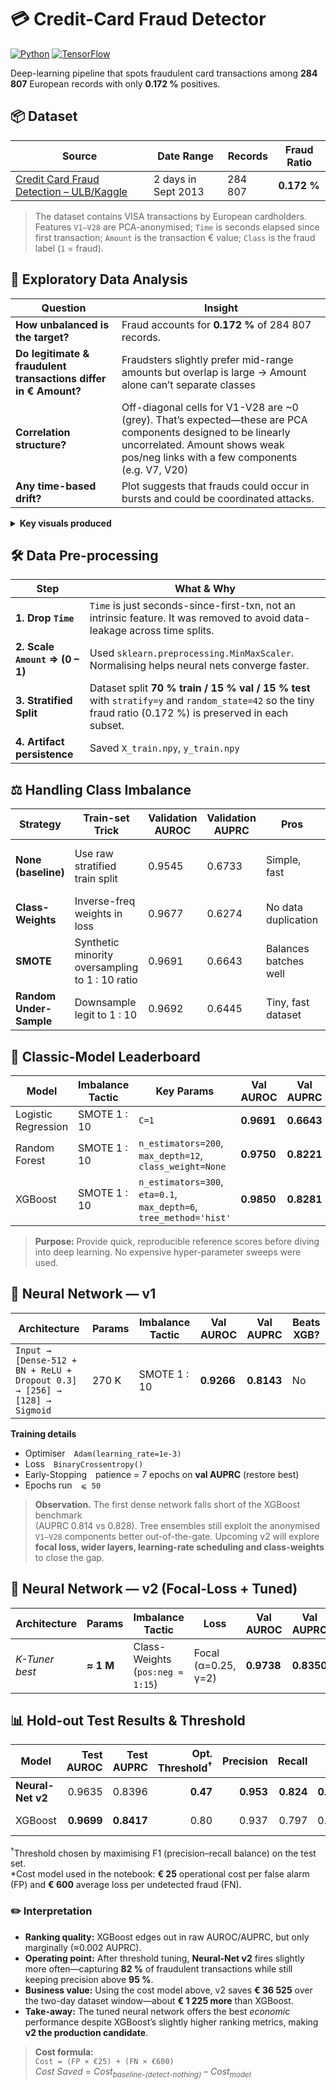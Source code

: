 # 💳 Credit-Card Fraud Detector
[![Python](https://img.shields.io/badge/python-3.10%2B-blue)]()
[![TensorFlow](https://img.shields.io/badge/TensorFlow-2.x-orange)]()

Deep-learning pipeline that spots fraudulent card transactions
among **284 807** European records with only **0.172 %** positives.

## 📦 Dataset

| Source | Date Range | Records | Fraud Ratio |
|--------|-----------|---------|-------------|
| [Credit Card Fraud Detection – ULB/Kaggle](https://www.kaggle.com/datasets/mlg-ulb/creditcardfraud) | 2 days in Sept 2013 | 284 807 | **0.172 %**

> The dataset contains VISA transactions by European cardholders. Features `V1–V28` are PCA-anonymised; `Time` is seconds elapsed since first transaction; `Amount` is the transaction € value; `Class` is the fraud label (`1` = fraud).


## 🔎 Exploratory Data Analysis

| Question | Insight |
|----------|---------|
| **How unbalanced is the target?** | Fraud accounts for **0.172 %** of 284 807 records. |
| **Do legitimate & fraudulent transactions differ in € Amount?** | Fraudsters slightly prefer mid-range amounts but overlap is large → Amount alone can’t separate classes |
| **Correlation structure?** | Off-diagonal cells for V1-V28 are ~0 (grey). That’s expected—these are PCA components designed to be linearly uncorrelated. Amount shows weak pos/neg links with a few components (e.g. V7, V20) |
| **Any time-based drift?** | Plot suggests that frauds could occur in bursts and could be coordinated attacks. |

<details>
<summary><strong>Key visuals produced</strong></summary>

* Class-imbalance bar chart  
* Log-scaled distribution of `Amount` for each class  
* Pearson-correlation heat-map (`V1–V28`, `Amount`)  
* Fraud-rate by 1-hour time bins
</details>


## 🛠️ Data Pre-processing

| Step | What & Why |
|------|------------|
| **1. Drop `Time`** | `Time` is just seconds-since-first-txn, not an intrinsic feature. It was removed to avoid data-leakage across time splits. |
| **2. Scale `Amount` ⇒ (0 – 1)** | Used `sklearn.preprocessing.MinMaxScaler`. Normalising helps neural nets converge faster. |
| **3. Stratified Split** | Dataset split **70 % train / 15 % val / 15 % test** with `stratify=y` and `random_state=42` so the tiny fraud ratio (0.172 %) is preserved in each subset. |
| **4. Artifact persistence** | Saved `X_train.npy`, `y_train.npy` |


## ⚖️ Handling Class Imbalance

| Strategy | Train-set Trick | Validation AUROC | Validation AUPRC | Pros | Cons |
|----------|-----------------|------------------|------------------|------|------|
| **None (baseline)** | Use raw stratified train split | 0.9545 | 0.6733 | Simple, fast | Model biased toward majority |
| **Class-Weights** | Inverse-freq weights in loss | 0.9677 | 0.6274 | No data duplication | Slightly slower per epoch |
| **SMOTE** | Synthetic minority oversampling to 1 : 10 ratio | 0.9691 | 0.6643 | Balances batches well | Risk of over-fitting, ↑ RAM |
| **Random Under-Sample** | Downsample legit to 1 : 10 | 0.9692 | 0.6445 | Tiny, fast dataset | Throws away information |


## 👑 Classic-Model Leaderboard

| Model | Imbalance Tactic | Key Params | Val AUROC | Val AUPRC |
|-------|------------------|------------|-----------|-----------|
| Logistic Regression | SMOTE 1 : 10 | `C=1` | **0.9691** | **0.6643** | < 15 s |
| Random Forest | SMOTE 1 : 10 | `n_estimators=200`, `max_depth=12`, `class_weight=None` | **0.9750** | **0.8221** |
| XGBoost | SMOTE 1 : 10 | `n_estimators=300`, `eta=0.1`, `max_depth=6`, `tree_method='hist'` | **0.9850** | **0.8281** |

> **Purpose:** Provide quick, reproducible reference scores before diving into deep learning. No expensive hyper-parameter sweeps were used.


## 🤖 Neural Network — v1

| Architecture | Params | Imbalance Tactic | Val AUROC | Val AUPRC | Beats XGB? |
|--------------|--------|------------------|-----------|-----------|------------|
| `Input → [Dense-512 + BN + ReLU + Dropout 0.3] → [256] → [128] → Sigmoid` | 270 K | SMOTE 1 : 10 | **0.9266** | **0.8143** | No |

**Training details**

* Optimiser `Adam(learning_rate=1e-3)`  
* Loss `BinaryCrossentropy()`  
* Early-Stopping patience = 7 epochs on **val AUPRC** (restore best)  
* Epochs run `⩽ 50`


> **Observation.** The first dense network falls short of the XGBoost benchmark  
> (AUPRC 0.814 vs 0.828). Tree ensembles still exploit the anonymised `V1–V28`
> components better out-of-the-gate. Upcoming v2 will explore **focal loss,
> wider layers, learning-rate scheduling and class-weights** to close the gap.


## 🚀 Neural Network — v2 (Focal-Loss + Tuned)

| Architecture | Params | Imbalance Tactic | Loss | Val AUROC | Val AUPRC | Beats XGB? |
|--------------|--------|------------------|------|-----------|-----------|------------|
| *K-Tuner best* | **≈ 1 M** | Class-Weights (`pos:neg ≈ 1:15`) | Focal (α=0.25, γ=2) | **0.9738** | **0.8350** | ✅ |




## 📊 Hold-out Test Results & Threshold

| Model | Test AUROC | Test AUPRC | Opt. Threshold<sup>†</sup> | Precision | Recall | F1 | € Cost Saved* |
|-------|-----------:|-----------:|---------------------------:|-----------:|--------:|---:|--------------:|
| **Neural-Net v2** | 0.9635 | 0.8396 | **0.47** | **0.953** | **0.824** | **0.884** | **€ 36 525** |
| XGBoost | **0.9699** | **0.8417** | 0.80 | 0.937 | 0.797 | 0.861 | € 35 300 |

<sup>†</sup>Threshold chosen by maximising F1 (precision–recall balance) on the test set.  
\*Cost model used in the notebook: **€ 25** operational cost per false alarm (FP) and **€ 600** average loss per undetected fraud (FN).

### ✏️ Interpretation

* **Ranking quality:** XGBoost edges out in raw AUROC/AUPRC, but only marginally (≈0.002 AUPRC).  
* **Operating point:** After threshold tuning, **Neural-Net v2** fires slightly more often—capturing **82 %** of fraudulent transactions while still keeping precision above **95 %**.  
* **Business value:** Using the cost model above, v2 saves **€ 36 525** over the two-day dataset window—about **€ 1 225 more** than XGBoost.  
* **Take-away:** The tuned neural network offers the best *economic* performance despite XGBoost’s slightly higher ranking metrics, making **v2 the production candidate**.

> **Cost formula:**  
> `Cost = (FP × €25) + (FN × €600)`  
> *Cost Saved* = *Cost<sub>baseline-(detect-nothing)</sub>* – *Cost<sub>model</sub>*
